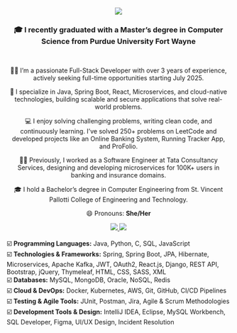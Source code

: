 <h1 align="center">
    <img src="https://readme-typing-svg.herokuapp.com/?font=Righteous&size=35&center=true&vCenter=true&width=500&height=70&duration=5000&lines=Hi+There!+👋;+I'm+Renee+Suresh+Manukonda!;" />
</h1>

<h3 align="center">🎓 I recently graduated with a Master’s degree in Computer Science from Purdue University Fort Wayne</h3>

<br/>

<div align="center">

  👩‍💻 I’m a passionate Full-Stack Developer with over 3 years of experience, actively seeking full-time opportunities starting July 2025.

  🌱 I specialize in Java, Spring Boot, React, Microservices, and cloud-native technologies, building scalable and secure applications that solve real-world problems.

  💻 I enjoy solving challenging problems, writing clean code, and continuously learning. I’ve solved 250+ problems on LeetCode and developed projects like an Online Banking System, Running Tracker App, and ProFolio.

  👩‍💼 Previously, I worked as a Software Engineer at Tata Consultancy Services, designing and developing microservices for 100K+ users in banking and insurance domains.

  🎓 I hold a Bachelor’s degree in Computer Engineering from St. Vincent Pallotti College of Engineering and Technology.

  😄 Pronouns: <strong>She/Her</strong>

</div>

<div align="center"> 
  <a href="mailto:reneesuresh99@gmail.com">
    <img src="https://img.shields.io/badge/Gmail-333333?style=for-the-badge&logo=gmail&logoColor=red" />
  </a>
  <a href="https://www.linkedin.com/in/manukonda-renee-suresh-a821291a1/" target="_blank">
    <img src="https://img.shields.io/badge/LinkedIn-0077B5?style=for-the-badge&logo=linkedin&logoColor=white" />
  </a>
</div> <br> 

<div align="left">
☑️ <b>Programming Languages:</b> Java, Python, C, SQL, JavaScript<br>
☑️ <b>Technologies & Frameworks:</b> Spring, Spring Boot, JPA, Hibernate, Microservices, Apache Kafka, JWT, OAuth2, React.js, Django, REST API, Bootstrap, jQuery, Thymeleaf, HTML, CSS, SASS, XML<br>
☑️ <b>Databases:</b> MySQL, MongoDB, Oracle, NoSQL, Redis<br>
☑️ <b>Cloud & DevOps:</b> Docker, Kubernetes, AWS, Git, GitHub, CI/CD Pipelines<br>
☑️ <b>Testing & Agile Tools:</b> JUnit, Postman, Jira, Agile & Scrum Methodologies<br>
☑️ <b>Development Tools & Design:</b> IntelliJ IDEA, Eclipse, MySQL Workbench, SQL Developer, Figma, UI/UX Design, Incident Resolution
</div>
